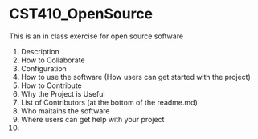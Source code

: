# CST410_OpenSource
This is an in class exercise for open source software
 1. Description
 2. How to Collaborate
 3. Configuration
 4. How to use the software (How users can get started with the project)
 5. How to Contribute
 6. Why the Project is Useful
 7. List of Contributors (at the bottom of the readme.md)
 8. Who maitains the software
 9. Where users can get help with your project
 10. 
